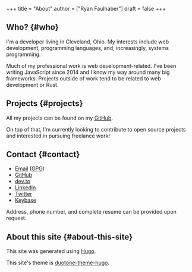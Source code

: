 +++
title = "About"
author = ["Ryan Faulhaber"]
draft = false
+++

## Who? {#who}

I'm a developer living in Cleveland, Ohio. My interests include web development, programming languages, and, increasingly, systems programming.

Much of my professional work is web development-related. I've been writing JavaScript since 2014 and I know my way around many big frameworks. Projects outside of work tend to be related to web development or Rust.

## Projects {#projects}

All my projects can be found on my [GitHub](https://github.com/rfaulhaber).

On top of that, I'm currently looking to contribute to open source projects and interested in pursuing freelance work!

## Contact {#contact}

- [Email](mailto:ryf@sent.as) ([GPG](/gpg1.txt))
- [GitHub](https://github.com/rfaulhaber)
- [dev.to](https://dev.to/rfaulhaber)
- [LinkedIn](https://www.linkedin.com/in/ryan-faulhaber-7438111a8/)
- [Twitter](https://twitter.com/ryan%5Ffaulhaber)
- [Keybase](https://keybase.io/rfaulhaber)

Address, phone number, and complete resume can be provided upon request.

## About this site {#about-this-site}

This site was generated using [Hugo](https://gohugo.io).

This site's theme is [duotone-theme-hugo](https://github.com/rfaulhaber/duotone-theme-hugo).
